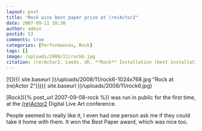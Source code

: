 ```yaml
---
layout: post
title: "Rock wins best paper prize at (re)Actor2"
date: 2007-09-11 18:30
author: admin
postid: 53
comments: true
categories: [Performances, Rock]
tags: []
image: /uploads/2008/11/rock6.jpg
citation: (re)Actor2, Leeds, UK. **Rock** Installation (best installation prize) (2007)
---
```

[![]({{ site.baseurl }}/uploads/2008/11/rock6-1024x768.jpg "Rock at (re)Actor 2")]({{ site.baseurl }}/uploads/2008/11/rock6.jpg)

[Rock]({% post_url 2007-09-08-rock %}) was run in public for the first time, at the [(re)Actor2](http://www.digitalliveart.co.uk) Digital Live Art conference.

People seemed to really like it, I even had one person ask me if they could take it home with them. It won the Best Paper award, which was nice too.

